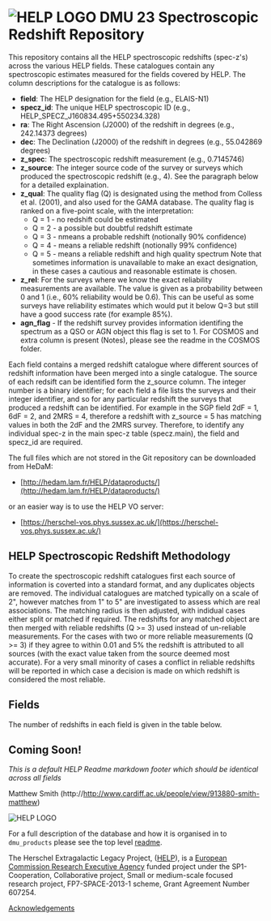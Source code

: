 

# ![HELP LOGO](https://avatars1.githubusercontent.com/u/7880370?s=75&v=4) DMU 23 Spectroscopic Redshift Repository

This repository contains all the HELP spectroscopic redshifts (spec-z's) across the various HELP fields. These catalogues contain any spectroscopic estimates measured for the fields covered by HELP. The column descriptions for the catalogue is as follows:

- **field**: The HELP designation for the field (e.g., ELAIS-N1)
- **specz_id**: The unique HELP spectroscopic ID (e.g., HELP_SPECZ_J160834.495+550234.328)
- **ra**: The Right Ascension (J2000) of the redshift in degrees (e.g., 242.14373 degrees)
- **dec**: The Declination (J2000) of the redshift in degrees (e.g., 55.042869 degrees)
- **z_spec**: The spectroscopic redshift measurement (e.g., 0.7145746)
- **z_source**: The integer source code of the survey or surveys which produced the spectroscopic redshift (e.g., 4). See the paragraph below for a detailed explaination.
- **z_qual**: The quality flag (Q) is designated using the method from Colless et al. (2001), and also used for the GAMA database. The quality flag is ranked on a five-point scale, with the interpretation:
	- Q = 1 - no redshift could be estimated
	- Q = 2 - a possible but doubtful redshift estimate
	- Q = 3 - nmeans a probable redshift (notionally 90% confidence)
	- Q = 4 - means a reliable redshift (notionally 99% confidence)
	- Q = 5 - means a reliable redshift and high quality spectrum
  Note that sometimes information is unavailable to make an exact designation, in these cases a cautious and reasonable estimate is chosen.
- **z_rel**: For the surveys where we know the exact reliability measurements are available. The value is given as a probability between 0 and 1 (i.e., 60% reliability would be 0.6). This can be useful as some surveys have reliability estimates which would put it below Q=3 but still have a good success rate (for example 85%).
- **agn_flag** - If the redshift survey provides information identifing the spectrum as a QSO or AGN object this flag is set to 1.
For COSMOS and extra column is present (Notes), please see the readme in the COSMOS folder.

Each field contains a merged redshift catalogue where different sources of redshift information have been merged into a single catalogue. The source of each redsift can be identified form the z_source column. The integer number is a binary identifier; for each field a file lists the surveys and their integer identifier, and so for any particular redshift the surveys that produced a redshift can be identified. For example in the SGP field 2dF = 1, 6dF = 2, and 2MRS = 4, therefore a redshift with z_source = 5 has matching values in both the 2dF and the 2MRS survey.
Therefore, to identify any individual spec-z in the main spec-z table (specz.main), the field and specz_id are required.


The full files which are not stored in the Git repository can be downloaded from HeDaM:

- [http://hedam.lam.fr/HELP/dataproducts/](http://hedam.lam.fr/HELP/dataproducts/)

or an easier way is to use the HELP VO server:

- [https://herschel-vos.phys.sussex.ac.uk/](https://herschel-vos.phys.sussex.ac.uk/)

## HELP Spectroscopic Redshift Methodology

To create the spectroscopic redshift catalogues first each source of information is coverted into a standard format, and 
any duplicates objects are removed. The individual catalogues are matched typically on a scale of 2", however matches from 1" 
to 5" are investigated to assess which are real associations. The matching radius is then adjusted, with indidual cases either split or matched if required. The redshifts for any matched object are then merged with reliable redshifts (Q >= 3) used instead of un-reliable measurements. For the cases with two or more reliable measurements (Q >= 3) if they agree to within 0.01 and 5% the redshift is attributed to all sources (with the exact value taken from the source deemed most accurate). For a very small minority of cases a conflict in reliable redshifts will be reported in which case a decision is made on which redshift is considered the most reliable.

## Fields

The number of redshifts in each field is given in the table below.

Coming Soon!
-------------------------------------------------------------------------------

*This is a default HELP Readme markdown footer which should be identical across all fields*

Matthew Smith (http://http://www.cardiff.ac.uk/people/view/913880-smith-matthew)

 ![HELP LOGO](https://avatars1.githubusercontent.com/u/7880370?s=75&v=4)
 
For a full description of the database and how it is organised in to `dmu_products` please see the top level [readme](../readme.md).
 
The Herschel Extragalactic Legacy Project, ([HELP](http://herschel.sussex.ac.uk/)), is a [European Commission Research Executive Agency](https://ec.europa.eu/info/departments/research-executive-agency_en)
funded project under the SP1-Cooperation, Collaborative project, Small or medium-scale focused research project, FP7-SPACE-2013-1 scheme, Grant Agreement
Number 607254.

[Acknowledgements](http://herschel.sussex.ac.uk/acknowledgements)

